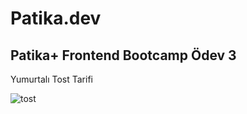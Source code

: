 # Patika.dev

## Patika+ Frontend Bootcamp Ödev 3

Yumurtalı Tost Tarifi

![tost](https://github.com/Roq4/Patika/assets/94978121/09268e3e-8982-45fe-9300-3617f8d9b972)
